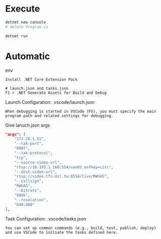 # Execute
```bash
dotnet new console
# delete Program.cs

dotnet run
```

# Automatic
env
```
Install .NET Core Extension Pack

# launch.json and tasks.json
F1 > .NET Generate Assets for Build and Debug
```
Launch Configuration: .vscode/launch.json
```
When debugging is started in VSCode (F5), you must specify the main 
program path and related settings for debugging.
```
Give lanuch.json args
```json
"args": [
    "172.28.1.51",
    "--tak-port",
    "8087",
    "--tak-protocol",
    "tcp",
    "--source-video-url",
    "rtsp://10.193.1.160:554/uav02_eo?key=circ",
    "--dest-video-url",
    "rtsp://video.tfn.mil.tw:8554/live/RWUAS",
    "--callsign",
    "RWUAS",
    "--bitrate",
    "800k",
    "--resolution",
    "640:480"
],
```
Task Configuration: .vscode/tasks.json
```
You can set up common commands (e.g., build, test, publish, deploy) 
and use VSCode to initiate the tasks defined here.
```